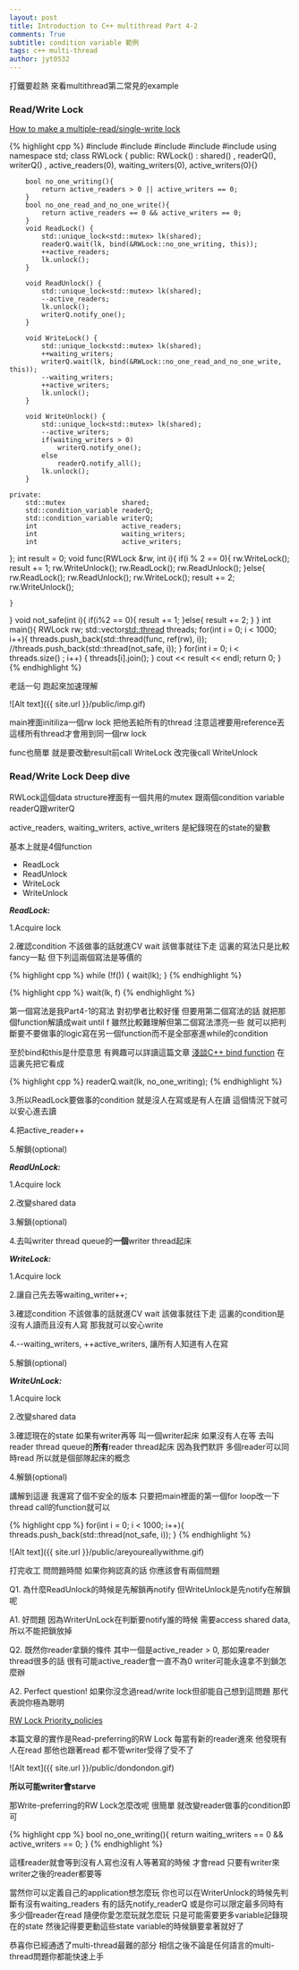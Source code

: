 ```yaml
---
layout: post
title: Introduction to C++ multithread Part 4-2
comments: True 
subtitle: condition variable 範例
tags: c++ multi-thread
author: jyt0532
---
```


打鐵要趁熱 來看multithread第二常見的example

### Read/Write Lock


[How to make a multiple-read/single-write lock](http://stackoverflow.com/questions/27860685/how-to-make-a-multiple-read-single-write-lock-from-more-basic-synchronization-pr)

{% highlight cpp %}
#include <iostream> 
#include <cstdlib>
#include <thread>
#include <mutex>
#include <vector>
using namespace std;
class RWLock {
    public:
        RWLock()
            : shared()
              , readerQ(), writerQ()
              , active_readers(0), waiting_writers(0), active_writers(0){}

        bool no_one_writing(){
            return active_readers > 0 || active_writers == 0;
        }
        bool no_one_read_and_no_one_write(){
            return active_readers == 0 && active_writers == 0;
        }
        void ReadLock() {
            std::unique_lock<std::mutex> lk(shared);
            readerQ.wait(lk, bind(&RWLock::no_one_writing, this));
            ++active_readers;
            lk.unlock();
        }

        void ReadUnlock() {
            std::unique_lock<std::mutex> lk(shared);
            --active_readers;
            lk.unlock();
            writerQ.notify_one();
        }

        void WriteLock() {
            std::unique_lock<std::mutex> lk(shared);
            ++waiting_writers;
            writerQ.wait(lk, bind(&RWLock::no_one_read_and_no_one_write, this));
            --waiting_writers;
            ++active_writers;
            lk.unlock();
        }

        void WriteUnlock() {
            std::unique_lock<std::mutex> lk(shared);
            --active_writers;
            if(waiting_writers > 0)
                writerQ.notify_one();
            else
                readerQ.notify_all();
            lk.unlock();
        }

    private:
        std::mutex              shared;
        std::condition_variable readerQ;
        std::condition_variable writerQ;
        int                     active_readers;
        int                     waiting_writers;
        int                     active_writers;
};
int result = 0;
void func(RWLock &rw, int i){
    if(i % 2 == 0){
        rw.WriteLock();
        result += 1;
        rw.WriteUnlock();
        rw.ReadLock();
        rw.ReadUnlock();
    }else{
        rw.ReadLock();
        rw.ReadUnlock();
        rw.WriteLock();
        result += 2;
        rw.WriteUnlock();

    }
}
void not_safe(int i){
    if(i%2 == 0){
        result += 1;
    }else{
        result += 2;
    }
}
int main(){
    RWLock rw;
    std::vector<std::thread> threads;
    for(int i = 0; i < 1000; i++){
        threads.push_back(std::thread(func, ref(rw), i));
        //threads.push_back(std::thread(not_safe, i));
    }
    for(int i = 0; i < threads.size() ; i++)
    {
        threads[i].join();
    }
    cout << result << endl;
    return 0;
}
{% endhighlight %}

老話一句 跑起來加速理解

![Alt text]({{ site.url }}/public/imp.gif)

main裡面initiliza一個rw lock
把他丟給所有的thread
注意這裡要用reference丟 這樣所有thread才會用到同一個rw lock

func也簡單 就是要改動result前call WriteLock 改完後call WriteUnlock

### Read/Write Lock Deep dive

RWLock這個data structure裡面有一個共用的mutex
跟兩個condition variable readerQ跟writerQ

active_readers, waiting_writers, active_writers 
是紀錄現在的state的變數

基本上就是4個function
* ReadLock
* ReadUnlock
* WriteLock
* WriteUnlock

**_ReadLock:_**

1.Acquire lock

2.確認condition 不該做事的話就進CV wait 該做事就往下走 
這裏的寫法只是比較fancy一點 但下列這兩個寫法是等價的 

{% highlight cpp %}
while (!f()) {
        wait(lk);
}
{% endhighlight %}

{% highlight cpp %}
wait(lk, f)
{% endhighlight %}

第一個寫法是我Part4-1的寫法 對初學者比較好懂 
但要用第二個寫法的話 就把那個function解讀成wait until f
雖然比較難理解但第二個寫法漂亮一些 
就可以把判斷要不要做事的logic寫在另一個function而不是全部塞進while的condition

至於bind和this是什麼意思 有興趣可以詳讀這篇文章
[淺談C++ bind function](/2017/01/05/bind/)
在這裏先把它看成

{% highlight cpp %}
readerQ.wait(lk, no_one_writing);
{% endhighlight %}

3.所以ReadLock要做事的condition 就是沒人在寫或是有人在讀 這個情況下就可以安心進去讀

4.把active_reader++

5.解鎖(optional)

**_ReadUnLock:_**

1.Acquire lock

2.改變shared data

3.解鎖(optional)

4.去叫writer thread queue的**一個**writer thread起床

**_WriteLock:_**

1.Acquire lock

2.讓自己先去等waiting_writer++;

3.確認condition 不該做事的話就進CV wait 該做事就往下走
這裏的condition是沒有人讀而且沒有人寫 那我就可以安心write

4.\-\-waiting_writers, ++active_writers, 讓所有人知道有人在寫

5.解鎖(optional)

**_WriteUnLock:_**

1.Acquire lock

2.改變shared data

3.確認現在的state 如果有writer再等 叫一個writer起床
如果沒有人在等 去叫reader thread queue的**所有**reader thread起床
因為我們默許 多個reader可以同時read 所以就是個部隊起床的概念

4.解鎖(optional) 

講解到這邊 我還寫了個不安全的版本 只要把main裡面的第一個for loop改一下thread call的function就可以

{% highlight cpp %}
for(int i = 0; i < 1000; i++){
    threads.push_back(std::thread(not_safe, i));
}
{% endhighlight %}

![Alt text]({{ site.url }}/public/areyoureallywithme.gif)


打完收工 問問題時間 如果你夠認真的話 你應該會有兩個問題

Q1. 為什麼ReadUnlock的時候是先解鎖再notify 但WriteUnlock是先notify在解鎖呢

A1. 好問題 因為WriterUnLock在判斷要notify誰的時候 需要access shared data, 所以不能把鎖放掉

Q2. 既然你reader拿鎖的條件 其中一個是active_reader > 0, 那如果reader thread很多的話 很有可能active_reader會一直不為0 writer可能永遠拿不到鎖怎麼辦 

A2. Perfect question! 如果你沒念過read/write lock但卻能自己想到這問題 那代表說你極為聰明

[RW Lock Priority_policies](https://en.wikipedia.org/wiki/Readers%E2%80%93writer_lock#Priority_policies)

本篇文章的實作是Read-preferring的RW Lock 每當有新的reader進來 他發現有人在read 那他也跟著read 都不管writer受得了受不了

![Alt text]({{ site.url }}/public/dondondon.gif)

**所以可能writer會starve**

那Write-preferring的RW Lock怎麼改呢 很簡單 就改變reader做事的condition即可

{% highlight cpp %}
bool no_one_writing(){
    return waiting_writers == 0 && active_writers == 0;
}
{% endhighlight %}

這樣reader就會等到沒有人寫也沒有人等著寫的時候 才會read 只要有writer來 writer之後的reader都要等

當然你可以定義自己的application想怎麼玩 你也可以在WriterUnlock的時候先判斷有沒有waiting_readers 
有的話先notify_readerQ 或是你可以限定最多同時有多少個reader在read 
隨便你愛怎麼玩就怎麼玩 只是可能需要更多variable記錄現在的state 然後記得要更動這些state variable的時候鎖要拿著就好了

恭喜你已經通透了multi-thread最難的部分 相信之後不論是任何語言的multi-thread問題你都能快速上手

